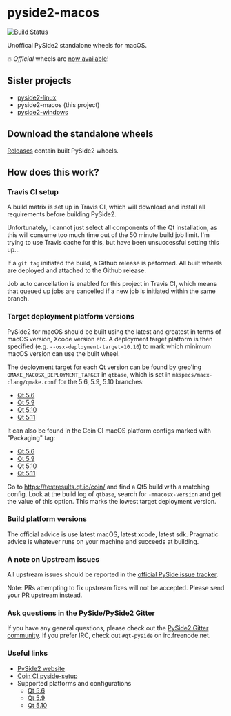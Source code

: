 # pyside2-macos

[![Build Status](https://travis-ci.org/fredrikaverpil/pyside2-macos.svg?branch=master)](https://travis-ci.org/fredrikaverpil/pyside2-macos)

Unoffical PySide2 standalone wheels for macOS.

:fire: _Official_ wheels are [now available](http://lists.qt-project.org/pipermail/pyside/2018-March/002537.html)!


## Sister projects

- [pyside2-linux](https://github.com/fredrikaverpil/pyside2-linux)
- pyside2-macos (this project)
- [pyside2-windows](https://github.com/fredrikaverpil/pyside2-windows)


## Download the standalone wheels

[Releases](https://github.com/fredrikaverpil/pyside2-macos/releases) contain built PySide2 wheels.


## How does this work?

### Travis CI setup

A build matrix is set up in Travis CI, which will download and install all requirements before building PySide2.

Unfortunately, I cannot just select all components of the Qt installation, as this will consume too much time out of the 50 minute build job limit. I'm trying to use Travis cache for this, but have been unsuccessful setting this up...

If a `git tag` initiated the build, a Github release is peformed. All built wheels are deployed and attached to the Github release.

Job auto cancellation is enabled for this project in Travis CI, which means that queued up jobs are cancelled if a new job is initiated within the same branch.


### Target deployment platform versions

PySide2 for macOS should be built using the latest and greatest in terms of macOS version, Xcode version etc. A deployment target platform is then specified (e.g. `--osx-deployment-target=10.10`) to mark which minimum macOS version can use the built wheel.

The deployment target for each Qt version can be found by grep'ing `QMAKE_MACOSX_DEPLOYMENT_TARGET` in `qtbase`, which is set in `mkspecs/macx-clang/qmake.conf` for the 5.6, 5.9, 5.10 branches:
- [Qt 5.6](http://code.qt.io/cgit/qt/qtbase.git/tree/mkspecs/macx-clang/qmake.conf?h=5.6)
- [Qt 5.9](http://code.qt.io/cgit/qt/qtbase.git/tree/mkspecs/macx-clang/qmake.conf?h=5.9)
- [Qt 5.10](http://code.qt.io/cgit/qt/qtbase.git/tree/mkspecs/macx-clang/qmake.conf?h=5.10)
- [Qt 5.11](http://code.qt.io/cgit/qt/qtbase.git/tree/mkspecs/macx-clang/qmake.conf?h=5.11)

It can also be found in the Coin CI macOS platform configs marked with "Packaging" tag:
- [Qt 5.6](http://code.qt.io/cgit/qt/qt5.git/tree/coin/platform_configs/default.txt?h=5.6)
- [Qt 5.9](http://code.qt.io/cgit/qt/qt5.git/tree/coin/platform_configs/default.txt?h=5.9)
- [Qt 5.10](http://code.qt.io/cgit/qt/qt5.git/tree/coin/platform_configs/default.txt?h=5.10)
- [Qt 5.11](http://code.qt.io/cgit/qt/qt5.git/tree/coin/platform_configs/default.txt?h=5.11)

Go to https://testresults.qt.io/coin/ and find a Qt5 build with a matching config. Look at the build log of `qtbase`, search for `-mmacosx-version` and get the value of this option. This marks the lowest target deployment version.


### Build platform versions

The official advice is use latest macOS, latest xcode, latest sdk. Pragmatic advice is whatever runs on your machine and succeeds at building.


### A note on Upstream issues

All upstream issues should be reported in the [official PySide issue tracker](https://bugreports.qt.io/projects/PYSIDE/issues).

Note: PRs attempting to fix upstream fixes will not be accepted. Please send your PR upstream instead.


### Ask questions in the PySide/PySide2 Gitter

If you have any general questions, please check out the [PySide2 Gitter community](https://gitter.im/PySide/pyside2). If you prefer IRC, check out `#qt-pyside` on irc.freenode.net.


### Useful links

- [PySide2 website](https://wiki.qt.io/PySide2)
- [Coin CI pyside-setup](https://testresults.qt.io/coin/?project=pyside%2Fpyside-setup)
- Supported platforms and configurations
  - [Qt 5.6](https://doc.qt.io/qt-5.6/supported-platforms-and-configurations.html)
  - [Qt 5.9](https://doc.qt.io/qt-5.9/supported-platforms-and-configurations.html)
  - [Qt 5.10](https://doc.qt.io/qt-5.10/supported-platforms-and-configurations.html)
